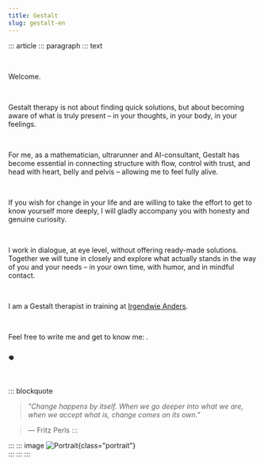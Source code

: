 ```yaml
---
title: Gestalt
slug: gestalt-en
---
```


::: article
::: paragraph
::: text

&nbsp;


Welcome.

&nbsp;


Gestalt therapy is not about finding quick solutions, but about becoming aware of what is truly present – in your thoughts, in your body, in your feelings.

&nbsp;
 

For me, as a mathematician, ultrarunner and AI-consultant, Gestalt has become essential in connecting structure with flow, control with trust, and head with heart, belly and pelvis – allowing me to feel fully alive.

&nbsp;

If you wish for change in your life and are willing to take the effort to get to know yourself more deeply, I will gladly accompany you with honesty and genuine curiosity.

&nbsp;
 

I work in dialogue, at eye level, without offering ready-made solutions. Together we will tune in closely and explore what actually stands in the way of you and your needs – in your own time, with humor, and in mindful contact.

&nbsp;
 

I am a Gestalt therapist in training at [Irgendwie Anders](https://irgendwie-anders.de/).

&nbsp;

Feel free to write me and get to know me: 
<a href="mailto:" class="crypted-mail"
   data-name="$email_username$"
   data-domain="$email_domain$"
   data-tld="$email_tld$"
   onclick="window.location.href = 'mailto:' + this.dataset.name + '@' + this.dataset.domain + '.' + this.dataset.tld; return false;">
</a>.

### 𖦹

&nbsp;


::: blockquote
> *"Change happens by itself. When we go deeper into what we are, when we accept what is, change comes on its own."*  

> — Fritz Perls
:::


:::
::: image
![Portrait](../static/img/portrait_le.jpg){class="portrait"} \
:::
:::
:::
